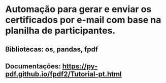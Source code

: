 # Automação para gerar e enviar os certificados por e-mail com base na planilha de participantes.

## Bibliotecas: os, pandas, fpdf 
## Documentações: https://py-pdf.github.io/fpdf2/Tutorial-pt.html
